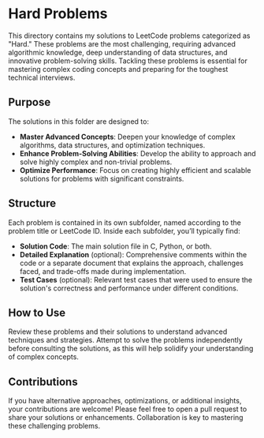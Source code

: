 # Hard Problems

This directory contains my solutions to LeetCode problems categorized as "Hard." These problems are the most challenging, requiring advanced algorithmic knowledge, deep understanding of data structures, and innovative problem-solving skills. Tackling these problems is essential for mastering complex coding concepts and preparing for the toughest technical interviews.

## Purpose

The solutions in this folder are designed to:

- **Master Advanced Concepts**: Deepen your knowledge of complex algorithms, data structures, and optimization techniques.
- **Enhance Problem-Solving Abilities**: Develop the ability to approach and solve highly complex and non-trivial problems.
- **Optimize Performance**: Focus on creating highly efficient and scalable solutions for problems with significant constraints.

## Structure

Each problem is contained in its own subfolder, named according to the problem title or LeetCode ID. Inside each subfolder, you’ll typically find:

- **Solution Code**: The main solution file in C, Python, or both.
- **Detailed Explanation** (optional): Comprehensive comments within the code or a separate document that explains the approach, challenges faced, and trade-offs made during implementation.
- **Test Cases** (optional): Relevant test cases that were used to ensure the solution's correctness and performance under different conditions.

## How to Use

Review these problems and their solutions to understand advanced techniques and strategies. Attempt to solve the problems independently before consulting the solutions, as this will help solidify your understanding of complex concepts.

## Contributions

If you have alternative approaches, optimizations, or additional insights, your contributions are welcome! Please feel free to open a pull request to share your solutions or enhancements. Collaboration is key to mastering these challenging problems.
